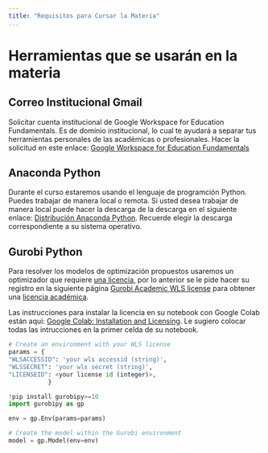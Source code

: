 ```yaml
---
title: "Requisitos para Cursar la Materia"
...
```


# Herramientas que se usarán en la materia


## Correo Institucional Gmail
Solicitar cuenta institucional de Google Workspace for Education Fundamentals.  Es de dominio institucional, lo cual te ayudará a separar tus herramientas personales de las académicas o profesionales. Hacer la solicitud en este enlace: [Google Workspace for Education Fundamentals](https://sites.google.com/universidad.anahuac.mx/software-anahuac-mexico/google-workspace)


## Anaconda Python

Durante el curso estaremos usando el lenguaje de programción Python. Puedes trabajar de manera local o remota. Si usted desea trabajar de manera local puede hacer la descarga de la descarga en el siguiente enlace: [Distribución Anaconda Python](https://www.anaconda.com/download). Recuerde elegir la descarga correspondiente a su sistema operativo.

## Gurobi Python
Para resolver los modelos de optimización propuestos usaremos un optimizador que requiere [una licencia](https://portal.gurobi.com/iam/register/), por lo anterior se le pide hacer su registro en la siguiente página [Gurobi Academic WLS license](https://www.gurobi.com/features/academic-wls-license/)  para obtener una [licencia académica](https://portal.gurobi.com/iam/register/).

Las instrucciones para instalar la licencia en su notebook con Google Colab están aquí: [Google Colab: Installation and Licensing](https://support.gurobi.com/hc/en-us/articles/4409582394769-Google-Colab-Installation-and-Licensing). Le sugiero colocar todas las intrucciones en la primer celda de su notebook.

```python
# Create an environment with your WLS license
params = {
"WLSACCESSID": 'your wls accessid (string)',
"WLSSECRET": 'your wls secret (string)',
"LICENSEID": <your license id (integer)>,
           }

!pip install gurobipy>=10
import gurobipy as gp

env = gp.Env(params=params)

# Create the model within the Gurobi environment
model = gp.Model(env=env)

```

